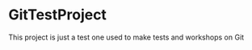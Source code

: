 GitTestProject
==============

This project is just a test one used to make tests and workshops on Git 
